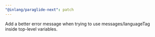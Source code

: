 ```yaml
---
"@inlang/paraglide-next": patch
---
```


Add a better error message when trying to use messages/languageTag inside top-level variables.

